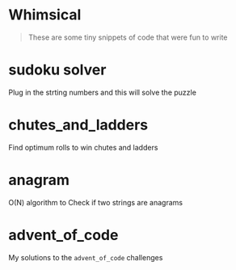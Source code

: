 # Whimsical

> These are some tiny snippets of code that were fun to write

# sudoku solver
Plug in the strting numbers and this will solve the puzzle

# chutes_and_ladders
Find optimum rolls to win chutes and ladders

# anagram
O(N) algorithm to Check if two strings are anagrams

# advent_of_code
My solutions to the `advent_of_code` challenges
